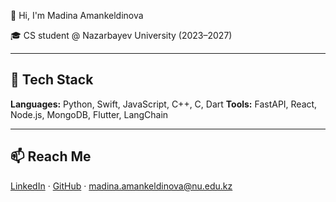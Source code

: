</p> 👋 Hi, I'm Madina Amankeldinova

🎓 CS student @ Nazarbayev University (2023–2027)   

---

## 🔧 Tech Stack  
**Languages:** Python, Swift, JavaScript, C++, C, Dart
**Tools:** FastAPI, React, Node.js, MongoDB, Flutter, LangChain  


---

## 📫 Reach Me

[LinkedIn](https://linkedin.com/in/madina-amankeldinova) · [GitHub](https://github.com/AmankeldinovaMadina) · madina.amankeldinova@nu.edu.kz

<!--
**AmankeldinovaMadina/AmankeldinovaMadina** is a ✨ _special_ ✨ repository because its `README.md` (this file) appears on your GitHub profile.

Here are some ideas to get you started:

- 🔭 I’m currently working on ...
- 🌱 I’m currently learning ...
- 👯 I’m looking to collaborate on ...
- 🤔 I’m looking for help with ...
- 💬 Ask me about ...
- 📫 How to reach me: ...
- 😄 Pronouns: ...
- ⚡ Fun fact: ...
-->
